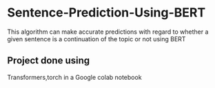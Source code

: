 # Sentence-Prediction-Using-BERT
This algorithm can make accurate predictions with regard to whether a given sentence is a continuation of the topic or not using BERT
## Project done using
Transformers,torch in a Google colab notebook
